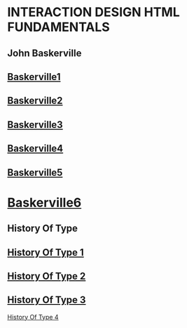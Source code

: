 INTERACTION DESIGN HTML FUNDAMENTALS
====================================
John Baskerville
----------------
[Baskerville1](https://calumdixon.github.io/JohnBaskerville/johnbaskerville1.html)
----------------
[Baskerville2](https://calumdixon.github.io/JohnBaskerville/johnbaskerville2.html)
----------------
[Baskerville3](https://calumdixon.github.io/JohnBaskerville/johnbaskerville3.html)
----------------
[Baskerville4](https://calumdixon.github.io/JohnBaskerville/johnbaskerville4.html)
----------------
[Baskerville5](https://calumdixon.github.io/JohnBaskerville/johnbaskerville5.html)
----------------
[Baskerville6](https://calumdixon.github.io/JohnBaskerville/johnbaskerville6.html)
=====================================================================================================================
History Of Type
---------------
[History Of Type 1](https://calumdixon.github.io/JohnBaskerville/historyoftype1.html)
---------------
[History Of Type 2](https://calumdixon.github.io/JohnBaskerville/historyoftype2.html)
---------------
[History Of Type 3](https://calumdixon.github.io/JohnBaskerville/historyoftype3.html)
---------------
[History Of Type 4](https://calumdixon.github.io/JohnBaskerville/historyoftype4.html)